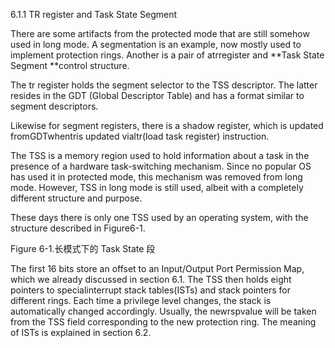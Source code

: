 6.1.1 TR register and Task State Segment

There are some artifacts from the protected mode that are still somehow used in long mode. A segmentation is an example, now mostly used to implement protection rings. Another is a pair of atrregister and **Task State Segment **control structure.

The tr register holds the segment selector to the TSS descriptor. The latter resides in the GDT \(Global Descriptor Table\) and has a format similar to segment descriptors.

Likewise for segment registers, there is a shadow register, which is updated fromGDTwhentris updated vialtr\(load task register\) instruction.

The TSS is a memory region used to hold information about a task in the presence of a hardware task-switching mechanism. Since no popular OS has used it in protected mode, this mechanism was removed from long mode. However, TSS in long mode is still used, albeit with a completely different structure and purpose.

These days there is only one TSS used by an operating system, with the structure described in Figure6-1.

Figure 6-1.长模式下的 Task State 段

The first 16 bits store an offset to an Input/Output Port Permission Map, which we already discussed in section 6.1. The TSS then holds eight pointers to specialinterrupt stack tables\(ISTs\) and stack pointers for different rings. Each time a privilege level changes, the stack is automatically changed accordingly. Usually, the newrspvalue will be taken from the TSS field corresponding to the new protection ring. The meaning of ISTs is explained in section 6.2.

